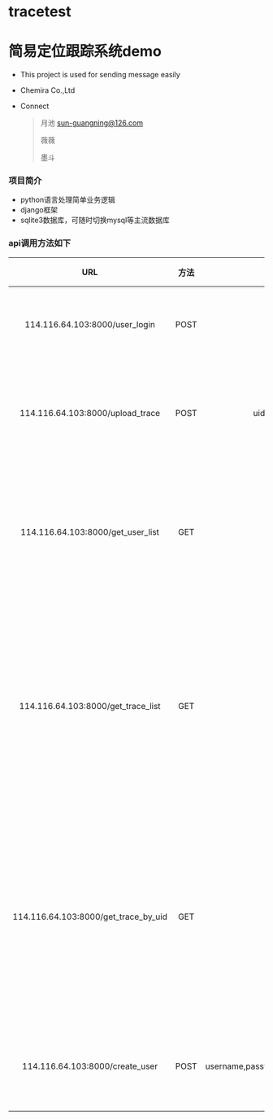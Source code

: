 # tracetest
# 简易定位跟踪系统demo 


* This project is used for sending message easily

* Chemira Co.,Ltd


* Connect

  >  月池 sun-guangning@126.com
  >
  >  薇薇
  >
  >  墨斗

### 项目简介
* python语言处理简单业务逻辑
* django框架
* sqlite3数据库，可随时切换mysql等主流数据库

### api调用方法如下


  |    URL   |       方法      |  所需参数  |      返回结构     |     描述     |
  |:--------:|:------------------: |:-----------: |:----------------:|:------------:|
  |   114.116.64.103:8000/user_login |  POST   ||   0   |用户登录接口|
  |   114.116.64.103:8000/upload_trace  | POST    |uid,lng,lat,timestamp|   {"error":0,"errmsg":"upload trace success"} |上传用户位置接口|
  |   114.116.64.103:8000/get_user_list  | GET    ||   [{"username": "lvaid","phone_number": "15333333","uid": "1543848336","password": "lvaid","user_role": "1","id": 1}]   |管理员获取用户信息接口|
  |   114.116.64.103:8000/get_trace_list  | GET     || [ {"uid": "1", "lat": "100.10001", "timestamp": "60000000","lng": "103.0001","id": 1}]  |管理员获取某个用户全部位置信息接口|
  |   114.116.64.103:8000/get_trace_by_uid  | GET    ||   0   |管理员获取某个用户某个位置信息接口|
  |   114.116.64.103:8000/create_user  |POST     |username,password,user_role,phone_number|   {"error":0,"errmsg":"create user success"}   |管理员创建用户|
